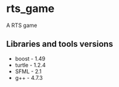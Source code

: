 rts_game
========

A RTS game

Libraries and tools versions
--------
* boost  - 1.49
* turtle - 1.2.4
* SFML   - 2.1
* g++    - 4.7.3
